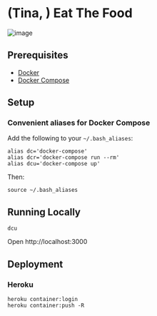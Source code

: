 # (Tina, ) Eat The Food

![image](https://user-images.githubusercontent.com/147849/29489509-89dadeea-84d7-11e7-951f-4b0cdb8aa672.png)

## Prerequisites

* [Docker](https://docs.docker.com/engine/installation/)
* [Docker Compose](https://docs.docker.com/compose/install/)

## Setup

### Convenient aliases for Docker Compose
Add the following to your `~/.bash_aliases`:

```
alias dc='docker-compose'
alias dcr='docker-compose run --rm'
alias dcu='docker-compose up'
```

Then:

```
source ~/.bash_aliases
```

## Running Locally

```
dcu
```

Open http://localhost:3000

## Deployment

### Heroku

```
heroku container:login
heroku container:push -R
```

